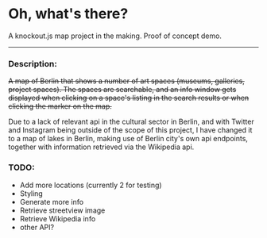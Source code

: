 # Oh, what's there? #

A knockout.js map project in the making. Proof of concept demo.

___

### Description: ###
~~A map of Berlin that shows a number of art spaces (museums, galleries, project spaces). The spaces are searchable, and an info window gets displayed when clicking on a space's listing in the search results or when clicking the marker on the map.~~

Due to a lack of relevant api in the cultural sector in Berlin, and with Twitter and Instagram being outside of the scope of this project, I have changed it to a map of lakes in Berlin, making use of Berlin city's own api endpoints, together with information retrieved via the Wikipedia api.

### TODO: ###

* Add more locations (currently 2 for testing)
* Styling
* Generate more info
* Retrieve streetview image
* Retrieve Wikipedia info
* other API?
